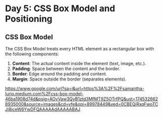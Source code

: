 # Day 5: CSS Box Model and Positioning

## CSS Box Model
The CSS Box Model treats every HTML element as a rectangular box with the following components:

1. **Content**: The actual content inside the element (text, image, etc.).
2. **Padding**: Space between the content and the border.
3. **Border**: Edge around the padding and content.
4. **Margin**: Space outside the border (separates elements).

https://www.google.com/url?sa=i&url=https%3A%2F%2Fsamantha-lurio.medium.com%2Fcss-box-model-46ba1908d74d&psig=AOvVaw3QyB1ztd3MfMT9Z5OTrfPQ&ust=1745326628935000&source=images&cd=vfe&opi=89978449&ved=0CBEQjRxqFwoTCJj8iceW6YwDFQAAAAAdAAAAABAJ

